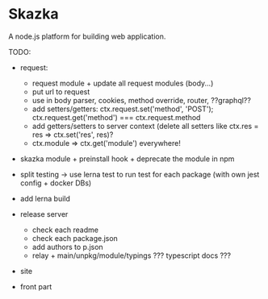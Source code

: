 # Skazka
A node.js platform for building web application.

TODO:

- request:
  - request module + update all request modules (body...)
  - put url to request
  - use in body parser, cookies, method override, router, ??graphql??
  - add setters/getters: ctx.request.set('method', 'POST'); ctx.request.get('method') === ctx.request.method
  - add getters/setters to server context (delete all setters like ctx.res = res => ctx.set('res', res)?
  - ctx.module => ctx.get('module') everywhere!

- skazka module + preinstall hook + deprecate the module in npm

- split testing -> use lerna test to run test for each package (with own jest config + docker DBs)
- add lerna build

- release server
  - check each readme
  - check each package.json
  - add authors to p.json
  - relay + main/unpkg/module/typings ??? typescript docs ???

- site

- front part
